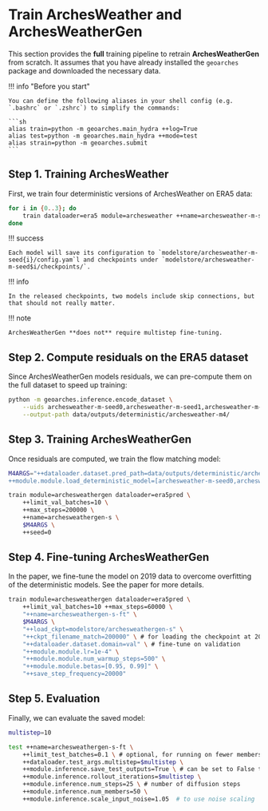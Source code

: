 # Train ArchesWeather and ArchesWeatherGen

This section provides the **full** training pipeline to retrain **ArchesWeatherGen** from scratch. It assumes that you have already installed the `geoarches` package and downloaded the necessary data.

!!! info "Before you start"

    You can define the following aliases in your shell config (e.g. `.bashrc` or `.zshrc`) to simplify the commands:

    ```sh
    alias train=python -m geoarches.main_hydra ++log=True
    alias test=python -m geoarches.main_hydra ++mode=test
    alias strain=python -m geoarches.submit
    ```

## Step 1. Training ArchesWeather

First, we train four deterministic versions of ArchesWeather on ERA5 data:

```sh
for i in {0..3}; do
    train dataloader=era5 module=archesweather ++name=archesweather-m-seed$i
done
```

!!! success

    Each model will save its configuration to `modelstore/archesweather-m-seed{i}/config.yam`l and checkpoints under `modelstore/archesweather-m-seed$i/checkpoints/`.

!!! info

    In the released checkpoints, two models include skip connections, but that should not really matter.

!!! note

    ArchesWeatherGen **does not** require multistep fine-tuning.

## Step 2. Compute residuals on the ERA5 dataset

Since ArchesWeatherGen models residuals, we can pre-compute them on the full dataset to speed up training:

```sh
python -m geoarches.inference.encode_dataset \
    --uids archesweather-m-seed0,archesweather-m-seed1,archesweather-m-seed2,archesweather-m-seed3 \
    --output-path data/outputs/deterministic/archesweather-m4/
```

## Step 3. Training ArchesWeatherGen

Once residuals are computed, we train the flow matching model:

```sh
M4ARGS="++dataloader.dataset.pred_path=data/outputs/deterministic/archesweather-m4 \
++module.module.load_deterministic_model=[archesweather-m-seed0,archesweather-m-seed1,archesweather-m-seed2,archesweather-m-seed3] "

train module=archesweathergen dataloader=era5pred \
    ++limit_val_batches=10 \
    ++max_steps=200000 \
    ++name=archesweathergen-s \
    $M4ARGS \
    ++seed=0
```

## Step 4. Fine-tuning ArchesWeatherGen

In the paper, we fine-tune the model on 2019 data to overcome overfitting of the deterministic models. See the paper for more details.

```sh
train module=archesweathergen dataloader=era5pred \
    ++limit_val_batches=10 ++max_steps=60000 \
    "++name=archesweathergen-s-ft" \
    $M4ARGS \
    "++load_ckpt=modelstore/archesweathergen-s" \
    "++ckpt_filename_match=200000" \ # for loading the checkpoint at 200k steps
    "++dataloader.dataset.domain=val" \ # fine-tune on validation
    "++module.module.lr=1e-4" \
    "++module.module.num_warmup_steps=500" \
    "++module.module.betas=[0.95, 0.99]" \
    "++save_step_frequency=20000"
```

## Step 5. Evaluation

Finally, we can evaluate the saved model:

```sh
multistep=10

test ++name=archesweathergen-s-ft \
    ++limit_test_batches=0.1 \ # optional, for running on fewer members
    ++dataloader.test_args.multistep=$multistep \
    ++module.inference.save_test_outputs=True \ # can be set to False to not save forecasts \
    ++module.inference.rollout_iterations=$multistep \
    ++module.inference.num_steps=25 \ # number of diffusion steps
    ++module.inference.num_members=50 \
    ++module.inference.scale_input_noise=1.05  # to use noise scaling
```
